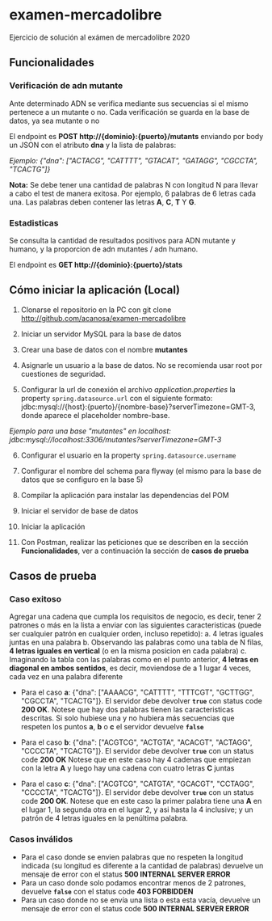 # examen-mercadolibre
Ejercicio de solución al exámen de mercadolibre 2020

## Funcionalidades

### Verificación de adn mutante 
Ante determinado ADN se verifica mediante sus secuencias si el mismo pertenece a un mutante o no. Cada verificación se guarda en la base de datos, ya sea mutante o no

El endpoint es **POST http://{dominio}:{puerto}/mutants** enviando por body un JSON con el atributo **dna** y la lista de palabras:

*Ejemplo: {"dna": ["ACTACG", "CATTTT", "GTACAT", "GATAGG", "CGCCTA", "TCACTG"]}*

**Nota:** Se debe tener una cantidad de palabras N con longitud N para llevar a cabo el test de manera exitosa. Por ejemplo, 6 palabras de 6 letras cada una. Las palabras deben contener las letras **A**, **C**, **T** Y **G**.

### Estadisticas 
Se consulta la cantidad de resultados positivos para ADN mutante y humano, y la proporcion de adn mutantes / adn humano.

El endpoint es **GET http://{dominio}:{puerto}/stats**

## Cómo iniciar la aplicación (Local)

1. Clonarse el repositorio en la PC con git clone http://github.com/acanosa/examen-mercadolibre

2. Iniciar un servidor MySQL para la base de datos

3. Crear una base de datos con el nombre **mutantes** 

4. Asignarle un usuario a la base de datos. No se recomienda usar root por cuestiones de seguridad.

5. Configurar la url de conexión el archivo *application.properties* la property `spring.datasource.url` con el siguiente formato: jdbc:mysql://{host}:{puerto}/{nombre-base}?serverTimezone=GMT-3, donde aparece el placeholder nombre-base.

*Ejemplo para una base "mutantes" en localhost: jdbc:mysql://localhost:3306/mutantes?serverTimezone=GMT-3*

6. Configurar el usuario en la property `spring.datasource.username`

7. Configurar el nombre del schema para flyway (el mismo para la base de datos que se configuro en la base 5)

8. Compilar la aplicación para instalar las dependencias del POM

9. Iniciar el servidor de base de datos

10. Iniciar la aplicación

11. Con Postman, realizar las peticiones que se describen en la sección **Funcionalidades**, ver a continuación la sección de **casos de prueba**

## Casos de prueba

### Caso exitoso

Agregar una cadena que cumpla los requisitos de negocio, es decir, tener 2 patrones o más en la lista a enviar con las siguientes caracteristicas (puede ser cualquier patrón en cualquier orden, incluso repetido): 
a. 4 letras iguales juntas en una palabra 
b. Observando las palabras como una tabla de N filas, **4 letras iguales en vertical** (o en la misma posicion en cada palabra) 
c. Imaginando la tabla con las palabras como en el punto anterior, **4 letras en diagonal en ambos sentidos**, es decir, moviendose de a 1 lugar 4 veces, cada vez en una palabra diferente

- Para el caso **a**: {"dna": ["AAAACG", "CATTTT", "TTTCGT", "GCTTGG", "CGCCTA", "TCACTG"]}. El servidor debe devolver **`true`** con status code **200 OK**.
Notese que hay dos palabras tienen las caracteristicas descritas. Si solo hubiese una y no hubiera más secuencias que respeten los puntos **a**, **b** o **c** el servidor devuelve **`false`**

- Para el caso **b**: {"dna": ["ACGTCG", "ACTGTA", "ACACGT", "ACTAGG", "CCCCTA", "TCACTG"]}. El servidor debe devolver **`true`** con un status code **200 OK**
Notese que en este caso hay 4 cadenas que empiezan con la letra **A** y luego hay una cadena con cuatro letras **C** juntas

- Para el caso **c**: {"dna": ["ACGTCG", "CATGTA", "GCACGT", "CCTAGG", "CCCCTA", "TCACTG"]}. El servidor debe devolver **`true`** con un status code **200 OK**.
Notese que en este caso la primer palabra tiene una **A** en el lugar 1, la segunda otra en el lugar 2, y asi hasta la 4 inclusive; y un patrón de 4 letras iguales en la penúltima palabra.

### Casos inválidos

- Para el caso donde se envien palabras que no respeten la longitud indicada (su longitud es diferente a la cantidad de palabras) devuelve un mensaje de error con el status **500 INTERNAL SERVER ERROR**
- Para un caso donde solo podamos encontrar menos de 2 patrones, devuelve **`false`** con el status code **403 FORBIDDEN**
- Para un caso donde no se envía una lista o esta esta vacía, devuelve un mensaje de error con el status code **500 INTERNAL SERVER ERROR**
